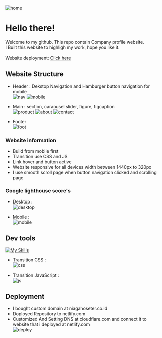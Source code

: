 ![home](https://github.com/RevoU-FSSE-2/week-5-RPrasetyoB/assets/129088807/6c987e6c-af24-4b15-86f0-19f62bd5692f)
# Hello there!
Welcome to my github.
This repo contain Company profile website.<br>
I Built this website to highligh my work, hope you like it.<br>
<br>
Website deployment: <a href="https://renaldipb.site/" target="_blank">Click here</a>

## Website Structure
- Header : Dekstop Navigation and Hamburger button navigation for mobile<br>
![nav](https://github.com/RevoU-FSSE-2/week-5-RPrasetyoB/assets/129088807/3ebf5c8b-befe-42ff-a8b3-c08aaeeecc73)
![mobile](https://github.com/RevoU-FSSE-2/week-5-RPrasetyoB/assets/129088807/570dcc96-3942-4d4c-bb26-741b1fc32fb0)

- Main : section, caraousel slider, figure, figcaption<br>
![product](https://github.com/RevoU-FSSE-2/week-5-RPrasetyoB/assets/129088807/ab217039-0ae1-4fd9-b521-610fb1be9b61)
![about](https://github.com/RevoU-FSSE-2/week-5-RPrasetyoB/assets/129088807/3cec1361-020a-4f77-ad56-c6a93c00b002)
![contact](https://github.com/RevoU-FSSE-2/week-5-RPrasetyoB/assets/129088807/83e7f816-1a36-441b-b8e6-a14ab3662915)

- Footer<br>
  ![foot](https://github.com/RevoU-FSSE-2/week-5-RPrasetyoB/assets/129088807/cd81ec56-eecf-4fc5-81d9-7c702f8d5162)

### Website information
- Build from mobile first
- Transition use CSS and JS
- Link hover and button active
- Website responsive for all devices width between 1440px to 320px
- I use smooth scroll page when button navigation clicked and scrolling page

### Google lighthouse score's
- Desktop : <br>
![desktop](https://github.com/RevoU-FSSE-2/week-5-RPrasetyoB/assets/129088807/7862a5b4-3105-4847-9785-bb3b59ba57f4)

- Mobile : <br>
![mobile](https://github.com/RevoU-FSSE-2/week-5-RPrasetyoB/assets/129088807/927d5450-6c01-4572-a1b2-da6a3cde559d)

## Dev tools
[![My Skills](https://skills.thijs.gg/icons?i=html,css,js)](https://skills.thijs.gg)

- Transition CSS :<br>
![css](https://github.com/RevoU-FSSE-2/week-5-RPrasetyoB/assets/129088807/ffd68c83-ac96-4547-9bc1-a1c5313291b2)

- Transition JavaScript :<br>
![js](https://github.com/RevoU-FSSE-2/week-5-RPrasetyoB/assets/129088807/2187935b-233f-47fa-98a1-0541ec9f24eb)

## Deployment

- I bought custom domain at niagahoseter.co.id
- Doployed Repository to netlify.com
- Customized And Setting DNS at cloudflare.com and connect it to website that i deployed at netlify.com<br>
![deploy](https://github.com/RevoU-FSSE-2/week-5-RPrasetyoB/assets/129088807/5a7bf58b-1c35-4d6a-99f5-1c1eb37c2163)


